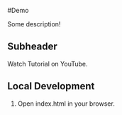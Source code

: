 #Demo

Some description!

## Subheader
Watch Tutorial on YouTube.

## Local Development
1. Open index.html in your browser.  